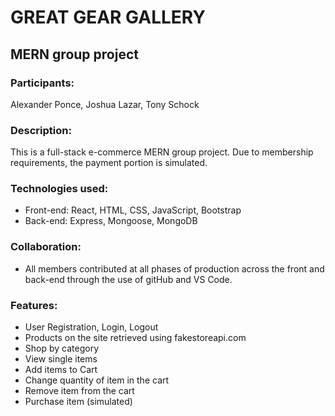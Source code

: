 # GREAT GEAR GALLERY
## MERN group project
### Participants:
Alexander Ponce, Joshua Lazar, Tony Schock
### Description: 
This is a full-stack e-commerce MERN group project.  Due to membership requirements, the payment portion is simulated.

### Technologies used:
* Front-end: React, HTML, CSS, JavaScript, Bootstrap 
* Back-end: Express, Mongoose, MongoDB

### Collaboration:
* All members contributed at all phases of production across the front and back-end through the use of gitHub and VS Code.

### Features:
* User Registration, Login, Logout
* Products on the site retrieved using fakestoreapi.com
* Shop by category
* View single items
* Add items to Cart
* Change quantity of item in the cart
* Remove item from the cart
* Purchase item (simulated)

